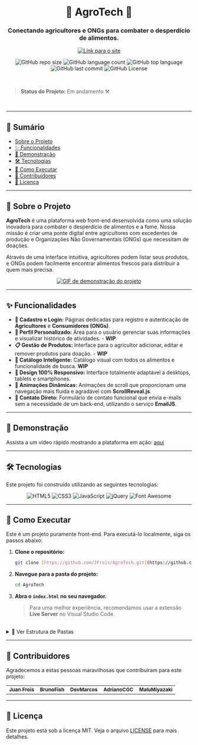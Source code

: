 <div align="center">

# 🌱 AgroTech 🌱

### Conectando agricultores e ONGs para combater o desperdício de alimentos.

<p>
  <a href="https://agro-tech-ochre.vercel.app/">
    <img src="https://img.shields.io/badge/Acessar%20Site-Acesse%20Agora-brightgreen?style=for-the-badge" alt="Link para o site">
  </a>
</p>

![GitHub repo size](https://img.shields.io/github/repo-size/JFrois/AgroTech?style=for-the-badge)
![GitHub language count](https://img.shields.io/github/languages/count/JFrois/AgroTech?style=for-the-badge)
![GitHub top language](https://img.shields.io/github/languages/top/JFrois/AgroTech?style=for-the-badge)
![GitHub last commit](https://img.shields.io/github/last-commit/JFrois/AgroTech?style=for-the-badge)
![GitHub License](https://img.shields.io/github/license/JFrois/AgroTech?style=for-the-badge)

</div>

<br>

> **Status do Projeto:** Em andamento ⚒️

<br>

---

## 📖 Sumário

* [Sobre o Projeto](#-sobre-o-projeto)
* [✨ Funcionalidades](#-funcionalidades)
* [🎥 Demonstração](#-demonstração)
* [🛠️ Tecnologias](#️-tecnologias)
* [🚀 Como Executar](#-como-executar)
* [🤝 Contribuidores](#-contribuidores)
* [📄 Licença](#-licença)

---

## 🎯 Sobre o Projeto

**AgroTech** é uma plataforma web front-end desenvolvida como uma solução inovadora para combater o desperdício de alimentos e a fome. Nossa missão é criar uma ponte digital entre agricultores com excedentes de produção e Organizações Não Governamentais (ONGs) que necessitam de doações.

Através de uma interface intuitiva, agricultores podem listar seus produtos, e ONGs podem facilmente encontrar alimentos frescos para distribuir a quem mais precisa.

<div align="center">
  <a href="https://agro-tech-ochre.vercel.app/" target="_blank">
    <img src="https://i.imgur.com/link-para-um-gif-ou-screenshot.gif" alt="GIF de demonstração do projeto">
    </a>
</div>

---

## ✨ Funcionalidades

* **👤 Cadastro e Login:** Páginas dedicadas para registro e autenticação de **Agricultores** e **Consumidores (ONGs)**.
* **📄 Perfil Personalizado:** Área para o usuário gerenciar suas informações e visualizar histórico de atividades. - **WIP**
* **📋 Gestão de Produtos:** Interface para o agricultor adicionar, editar e remover produtos para doação. - **WIP**
* **🛒 Catálogo Inteligente:** Catálogo visual com todos os alimentos e funcionalidade de busca. **WIP**
* **📱 Design 100% Responsivo:** Interface totalmente adaptável a desktops, tablets e smartphones.
* **🚀 Animações Dinâmicas:** Animações de scroll que proporcionam uma navegação mais fluida e agradável com **ScrollReveal.js**.
* **📧 Contato Direto:** Formulário de contato funcional que envia e-mails sem a necessidade de um back-end, utilizando o serviço **EmailJS**.

---

## 🎥 Demonstração

Assista a um vídeo rápido mostrando a plataforma em ação: [aqui](https://www.youtube.com/watch?v=OgDrnX2bnVI)

---

## 🛠️ Tecnologias

Este projeto foi construído utilizando as seguintes tecnologias:

<div align="center">

![HTML5](https://img.shields.io/badge/html5-%23E34F26.svg?style=for-the-badge&logo=html5&logoColor=white)
![CSS3](https://img.shields.io/badge/css3-%231572B6.svg?style=for-the-badge&logo=css3&logoColor=white)
![JavaScript](https://img.shields.io/badge/javascript-%23323330.svg?style=for-the-badge&logo=javascript&logoColor=%23F7DF1E)
![jQuery](https://img.shields.io/badge/jquery-%230769AD.svg?style=for-the-badge&logo=jquery&logoColor=white)
![Font Awesome](https://img.shields.io/badge/Font%20Awesome-528DD7?style=for-the-badge&logo=fontawesome&logoColor=white)

</div>

---

## 🚀 Como Executar

Este é um projeto puramente front-end. Para executá-lo localmente, siga os passos abaixo:

1.  **Clone o repositório:**
    ```bash
    git clone [https://github.com/JFrois/AgroTech.git](https://github.com/JFrois/AgroTech.git)
    ```

2.  **Navegue para a pasta do projeto:**
    ```bash
    cd AgroTech
    ```

3.  **Abra o `index.html` no seu navegador.**
    > Para uma melhor experiência, recomendamos usar a extensão **Live Server** no Visual Studio Code.

<br>

<details>
<summary>📂 Ver Estrutura de Pastas</summary>
/
|-- index.html
|-- agricultor.html
|-- consumidor.html
|-- ... (outras páginas)
|
|-- src/
|   |-- styles/
|   |   |-- styles.css
|   |   |-- ... (outros estilos)
|   |
|   |-- javascript/
|   |   |-- script.js
|   |
|   |-- images/
|       |-- ... (recursos visuais)

</details>

---

## 🤝 Contribuidores

Agradecemos a estas pessoas maravilhosas que contribuíram para este projeto:

<table>
  <tr>
    <td align="center">
      <a href="https://github.com/JFrois">
        <sub><b>Juan Frois</b></sub>
      </a>
    </td>
    <td align="center">
      <a href="https://github.com/BrunoFish">
        <sub><b>BrunoFish</b></sub>
      </a>
    </td>
    <td align="center">
      <a href="https://github.com/Developer-Marcos">
        <sub><b>DevMarcos</b></sub>
      </a>
    </td>
    <td align="center">
      <a href="https://github.com/AdrianoCGC">
        <sub><b>AdrianoCGC</b></sub>
      </a>
    </td>
     <td align="center">
      <a href="https://github.com/MaluMiyazaki">
        <sub><b>MaluMiyazaki</b></sub>
      </a>
    </td>
  </tr>
</table>

---

## 📄 Licença

Este projeto está sob a licença MIT. Veja o arquivo [LICENSE](LICENSE) para mais detalhes.

<br>
